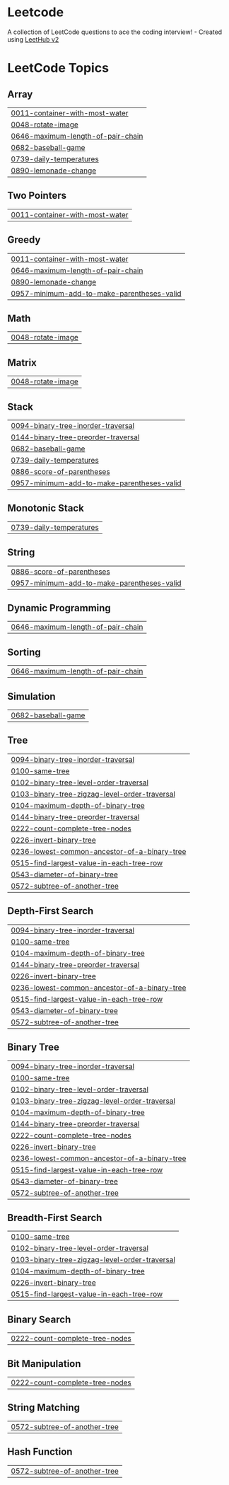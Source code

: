 # Leetcode
A collection of LeetCode questions to ace the coding interview! - Created using [LeetHub v2](https://github.com/arunbhardwaj/LeetHub-2.0)

<!---LeetCode Topics Start-->
# LeetCode Topics
## Array
|  |
| ------- |
| [0011-container-with-most-water](https://github.com/kishankumarkk08/Leetcode/tree/master/0011-container-with-most-water) |
| [0048-rotate-image](https://github.com/kishankumarkk08/Leetcode/tree/master/0048-rotate-image) |
| [0646-maximum-length-of-pair-chain](https://github.com/kishankumarkk08/Leetcode/tree/master/0646-maximum-length-of-pair-chain) |
| [0682-baseball-game](https://github.com/kishankumarkk08/Leetcode/tree/master/0682-baseball-game) |
| [0739-daily-temperatures](https://github.com/kishankumarkk08/Leetcode/tree/master/0739-daily-temperatures) |
| [0890-lemonade-change](https://github.com/kishankumarkk08/Leetcode/tree/master/0890-lemonade-change) |
## Two Pointers
|  |
| ------- |
| [0011-container-with-most-water](https://github.com/kishankumarkk08/Leetcode/tree/master/0011-container-with-most-water) |
## Greedy
|  |
| ------- |
| [0011-container-with-most-water](https://github.com/kishankumarkk08/Leetcode/tree/master/0011-container-with-most-water) |
| [0646-maximum-length-of-pair-chain](https://github.com/kishankumarkk08/Leetcode/tree/master/0646-maximum-length-of-pair-chain) |
| [0890-lemonade-change](https://github.com/kishankumarkk08/Leetcode/tree/master/0890-lemonade-change) |
| [0957-minimum-add-to-make-parentheses-valid](https://github.com/kishankumarkk08/Leetcode/tree/master/0957-minimum-add-to-make-parentheses-valid) |
## Math
|  |
| ------- |
| [0048-rotate-image](https://github.com/kishankumarkk08/Leetcode/tree/master/0048-rotate-image) |
## Matrix
|  |
| ------- |
| [0048-rotate-image](https://github.com/kishankumarkk08/Leetcode/tree/master/0048-rotate-image) |
## Stack
|  |
| ------- |
| [0094-binary-tree-inorder-traversal](https://github.com/kishankumarkk08/Leetcode/tree/master/0094-binary-tree-inorder-traversal) |
| [0144-binary-tree-preorder-traversal](https://github.com/kishankumarkk08/Leetcode/tree/master/0144-binary-tree-preorder-traversal) |
| [0682-baseball-game](https://github.com/kishankumarkk08/Leetcode/tree/master/0682-baseball-game) |
| [0739-daily-temperatures](https://github.com/kishankumarkk08/Leetcode/tree/master/0739-daily-temperatures) |
| [0886-score-of-parentheses](https://github.com/kishankumarkk08/Leetcode/tree/master/0886-score-of-parentheses) |
| [0957-minimum-add-to-make-parentheses-valid](https://github.com/kishankumarkk08/Leetcode/tree/master/0957-minimum-add-to-make-parentheses-valid) |
## Monotonic Stack
|  |
| ------- |
| [0739-daily-temperatures](https://github.com/kishankumarkk08/Leetcode/tree/master/0739-daily-temperatures) |
## String
|  |
| ------- |
| [0886-score-of-parentheses](https://github.com/kishankumarkk08/Leetcode/tree/master/0886-score-of-parentheses) |
| [0957-minimum-add-to-make-parentheses-valid](https://github.com/kishankumarkk08/Leetcode/tree/master/0957-minimum-add-to-make-parentheses-valid) |
## Dynamic Programming
|  |
| ------- |
| [0646-maximum-length-of-pair-chain](https://github.com/kishankumarkk08/Leetcode/tree/master/0646-maximum-length-of-pair-chain) |
## Sorting
|  |
| ------- |
| [0646-maximum-length-of-pair-chain](https://github.com/kishankumarkk08/Leetcode/tree/master/0646-maximum-length-of-pair-chain) |
## Simulation
|  |
| ------- |
| [0682-baseball-game](https://github.com/kishankumarkk08/Leetcode/tree/master/0682-baseball-game) |
## Tree
|  |
| ------- |
| [0094-binary-tree-inorder-traversal](https://github.com/kishankumarkk08/Leetcode/tree/master/0094-binary-tree-inorder-traversal) |
| [0100-same-tree](https://github.com/kishankumarkk08/Leetcode/tree/master/0100-same-tree) |
| [0102-binary-tree-level-order-traversal](https://github.com/kishankumarkk08/Leetcode/tree/master/0102-binary-tree-level-order-traversal) |
| [0103-binary-tree-zigzag-level-order-traversal](https://github.com/kishankumarkk08/Leetcode/tree/master/0103-binary-tree-zigzag-level-order-traversal) |
| [0104-maximum-depth-of-binary-tree](https://github.com/kishankumarkk08/Leetcode/tree/master/0104-maximum-depth-of-binary-tree) |
| [0144-binary-tree-preorder-traversal](https://github.com/kishankumarkk08/Leetcode/tree/master/0144-binary-tree-preorder-traversal) |
| [0222-count-complete-tree-nodes](https://github.com/kishankumarkk08/Leetcode/tree/master/0222-count-complete-tree-nodes) |
| [0226-invert-binary-tree](https://github.com/kishankumarkk08/Leetcode/tree/master/0226-invert-binary-tree) |
| [0236-lowest-common-ancestor-of-a-binary-tree](https://github.com/kishankumarkk08/Leetcode/tree/master/0236-lowest-common-ancestor-of-a-binary-tree) |
| [0515-find-largest-value-in-each-tree-row](https://github.com/kishankumarkk08/Leetcode/tree/master/0515-find-largest-value-in-each-tree-row) |
| [0543-diameter-of-binary-tree](https://github.com/kishankumarkk08/Leetcode/tree/master/0543-diameter-of-binary-tree) |
| [0572-subtree-of-another-tree](https://github.com/kishankumarkk08/Leetcode/tree/master/0572-subtree-of-another-tree) |
## Depth-First Search
|  |
| ------- |
| [0094-binary-tree-inorder-traversal](https://github.com/kishankumarkk08/Leetcode/tree/master/0094-binary-tree-inorder-traversal) |
| [0100-same-tree](https://github.com/kishankumarkk08/Leetcode/tree/master/0100-same-tree) |
| [0104-maximum-depth-of-binary-tree](https://github.com/kishankumarkk08/Leetcode/tree/master/0104-maximum-depth-of-binary-tree) |
| [0144-binary-tree-preorder-traversal](https://github.com/kishankumarkk08/Leetcode/tree/master/0144-binary-tree-preorder-traversal) |
| [0226-invert-binary-tree](https://github.com/kishankumarkk08/Leetcode/tree/master/0226-invert-binary-tree) |
| [0236-lowest-common-ancestor-of-a-binary-tree](https://github.com/kishankumarkk08/Leetcode/tree/master/0236-lowest-common-ancestor-of-a-binary-tree) |
| [0515-find-largest-value-in-each-tree-row](https://github.com/kishankumarkk08/Leetcode/tree/master/0515-find-largest-value-in-each-tree-row) |
| [0543-diameter-of-binary-tree](https://github.com/kishankumarkk08/Leetcode/tree/master/0543-diameter-of-binary-tree) |
| [0572-subtree-of-another-tree](https://github.com/kishankumarkk08/Leetcode/tree/master/0572-subtree-of-another-tree) |
## Binary Tree
|  |
| ------- |
| [0094-binary-tree-inorder-traversal](https://github.com/kishankumarkk08/Leetcode/tree/master/0094-binary-tree-inorder-traversal) |
| [0100-same-tree](https://github.com/kishankumarkk08/Leetcode/tree/master/0100-same-tree) |
| [0102-binary-tree-level-order-traversal](https://github.com/kishankumarkk08/Leetcode/tree/master/0102-binary-tree-level-order-traversal) |
| [0103-binary-tree-zigzag-level-order-traversal](https://github.com/kishankumarkk08/Leetcode/tree/master/0103-binary-tree-zigzag-level-order-traversal) |
| [0104-maximum-depth-of-binary-tree](https://github.com/kishankumarkk08/Leetcode/tree/master/0104-maximum-depth-of-binary-tree) |
| [0144-binary-tree-preorder-traversal](https://github.com/kishankumarkk08/Leetcode/tree/master/0144-binary-tree-preorder-traversal) |
| [0222-count-complete-tree-nodes](https://github.com/kishankumarkk08/Leetcode/tree/master/0222-count-complete-tree-nodes) |
| [0226-invert-binary-tree](https://github.com/kishankumarkk08/Leetcode/tree/master/0226-invert-binary-tree) |
| [0236-lowest-common-ancestor-of-a-binary-tree](https://github.com/kishankumarkk08/Leetcode/tree/master/0236-lowest-common-ancestor-of-a-binary-tree) |
| [0515-find-largest-value-in-each-tree-row](https://github.com/kishankumarkk08/Leetcode/tree/master/0515-find-largest-value-in-each-tree-row) |
| [0543-diameter-of-binary-tree](https://github.com/kishankumarkk08/Leetcode/tree/master/0543-diameter-of-binary-tree) |
| [0572-subtree-of-another-tree](https://github.com/kishankumarkk08/Leetcode/tree/master/0572-subtree-of-another-tree) |
## Breadth-First Search
|  |
| ------- |
| [0100-same-tree](https://github.com/kishankumarkk08/Leetcode/tree/master/0100-same-tree) |
| [0102-binary-tree-level-order-traversal](https://github.com/kishankumarkk08/Leetcode/tree/master/0102-binary-tree-level-order-traversal) |
| [0103-binary-tree-zigzag-level-order-traversal](https://github.com/kishankumarkk08/Leetcode/tree/master/0103-binary-tree-zigzag-level-order-traversal) |
| [0104-maximum-depth-of-binary-tree](https://github.com/kishankumarkk08/Leetcode/tree/master/0104-maximum-depth-of-binary-tree) |
| [0226-invert-binary-tree](https://github.com/kishankumarkk08/Leetcode/tree/master/0226-invert-binary-tree) |
| [0515-find-largest-value-in-each-tree-row](https://github.com/kishankumarkk08/Leetcode/tree/master/0515-find-largest-value-in-each-tree-row) |
## Binary Search
|  |
| ------- |
| [0222-count-complete-tree-nodes](https://github.com/kishankumarkk08/Leetcode/tree/master/0222-count-complete-tree-nodes) |
## Bit Manipulation
|  |
| ------- |
| [0222-count-complete-tree-nodes](https://github.com/kishankumarkk08/Leetcode/tree/master/0222-count-complete-tree-nodes) |
## String Matching
|  |
| ------- |
| [0572-subtree-of-another-tree](https://github.com/kishankumarkk08/Leetcode/tree/master/0572-subtree-of-another-tree) |
## Hash Function
|  |
| ------- |
| [0572-subtree-of-another-tree](https://github.com/kishankumarkk08/Leetcode/tree/master/0572-subtree-of-another-tree) |
<!---LeetCode Topics End-->